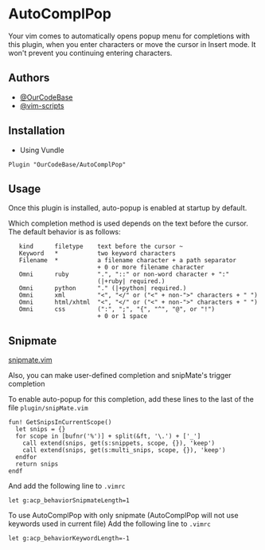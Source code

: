 
# AutoComplPop

Your vim comes to automatically opens popup menu for completions with this plugin, when you enter characters or move the cursor in Insert mode. It won't prevent you continuing entering characters.


## Authors

- [@OurCodeBase](https://www.github.com/OurCodeBase)
- [@vim-scripts](https://www.github.com/vim-scripts)


## Installation

- Using Vundle
```vim
Plugin "OurCodeBase/AutoComplPop"
```

## Usage

Once this plugin is installed, auto-popup is enabled at startup by default.

Which completion method is used depends on the text before the cursor. The
default behavior is as follows:
```
   kind      filetype    text before the cursor ~
   Keyword   *           two keyword characters
   Filename  *           a filename character + a path separator 
                         + 0 or more filename character
   Omni      ruby        ".", "::" or non-word character + ":"
                         (|+ruby| required.)
   Omni      python      "." (|+python| required.)
   Omni      xml         "<", "</" or ("<" + non-">" characters + " ")
   Omni      html/xhtml  "<", "</" or ("<" + non-">" characters + " ")
   Omni      css         (":", ";", "{", "^", "@", or "!")
                         + 0 or 1 space
```
## Snipmate

[snipmate.vim](https://github.com/OurCodeBase/snipmate.vim)

Also, you can make user-defined completion and snipMate's trigger completion

To enable auto-popup for this completion, add these lines to the last of the file `plugin/snipMate.vim`
```vim
fun! GetSnipsInCurrentScope()
  let snips = {}
  for scope in [bufnr('%')] + split(&ft, '\.') + ['_']
    call extend(snips, get(s:snippets, scope, {}), 'keep')
    call extend(snips, get(s:multi_snips, scope, {}), 'keep')
  endfor
  return snips
endf
```

And add the following line to `.vimrc`
```vim
let g:acp_behaviorSnipmateLength=1
```

To use AutoComplPop with only snipmate (AutoComplPop will not use keywords used in current file)
Add the following line to `.vimrc`
```vim
let g:acp_behaviorKeywordLength=-1
```
